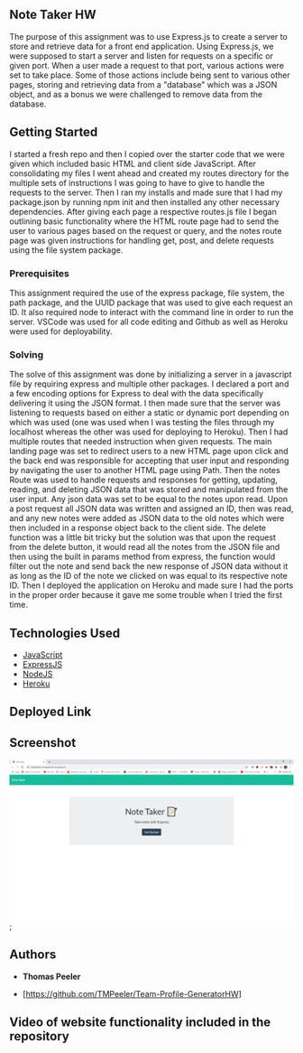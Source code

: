 ## Note Taker HW

The purpose of this assignment was to use Express.js to create a server to store and retrieve data for a front end application. Using Express.js, we were supposed to start a server and listen for requests on a specific or given port. When a user made a request to that port, various actions were set to take place. Some of those actions include being sent to various other pages, storing and retrieving data from a "database" which was a JSON object, and as a bonus we were challenged to remove data from the database.

## Getting Started

I started a fresh repo and then I copied over the starter code that we were given which included basic HTML and client side JavaScript. After consolidating my files I went ahead and created my routes directory for the multiple sets of instructions I was going to have to give to handle the requests to the server. Then I ran my installs and made sure that I had my package.json by running npm init and then installed any other necessary dependencies. After giving each page a respective routes.js file I began outlining basic functionality where the HTML route page had to send the user to various pages based on the request or query, and the notes route page was given instructions for handling get, post, and delete requests using the file system package. 

### Prerequisites

This assignment required the use of the express package, file system, the path package, and the UUID package that was used to give each request an ID. It also required node to interact with the command line in order to run the server. VSCode was used for all code editing and Github as well as Heroku were used for deployability.

### Solving

The solve of this assignment was done by initializing a server in a javascript file by requiring express and multiple other packages. I declared a port and a few encoding options for Express to deal with the data specifically delivering it using the JSON format. I then made sure that the server was listening to requests based on either a static or dynamic port depending on which was used (one was used when I was testing the files through my localhost whereas the other was used for deploying to Heroku). Then I had multiple routes that needed instruction when given requests. The main landing page was set to redirect users to a new HTML page upon click and the back end was responsible for accepting that user input and responding by navigating the user to another HTML page using Path. Then the notes Route was used to handle requests and responses for getting, updating, reading, and deleting JSON data that was stored and manipulated from the user input. Any json data was set to be equal to the notes upon read. Upon a post request all JSON data was written and assigned an ID, then was read, and any new notes were added as JSON data to the old notes which were then included in a response object back to the client side. The delete function was a little bit tricky but the solution was that upon the request from the delete button, it would read all the notes from the JSON file and then using the built in params method from express, the function would filter out the note and send back the new response of JSON data without it as long as the ID of the note we clicked on was equal to its respective note ID. Then I deployed the application on Heroku and made sure I had the ports in the proper order because it gave me some trouble when I tried the first time.

## Technologies Used

* [JavaScript](https://www.javascript.com/)
* [ExpressJS](https://expressjs.com/)
* [NodeJS](https://nodejs.org/en/)
* [Heroku](https://www.heroku.com/)


## Deployed Link


## Screenshot
![screenshot](public\assets\noteTakerHWScreenshot.png);

## Authors

* **Thomas Peeler** 

- [https://github.com/TMPeeler/Team-Profile-GeneratorHW]
## Video of website functionality included in the repository
